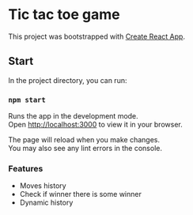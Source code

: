 # Tic tac toe game

This project was bootstrapped with [Create React App](https://github.com/facebook/create-react-app).

## Start

In the project directory, you can run:

### `npm start`

Runs the app in the development mode.\
Open [http://localhost:3000](http://localhost:3000) to view it in your browser.

The page will reload when you make changes.\
You may also see any lint errors in the console.

### Features

- Moves history
- Check if winner there is some winner
- Dynamic history